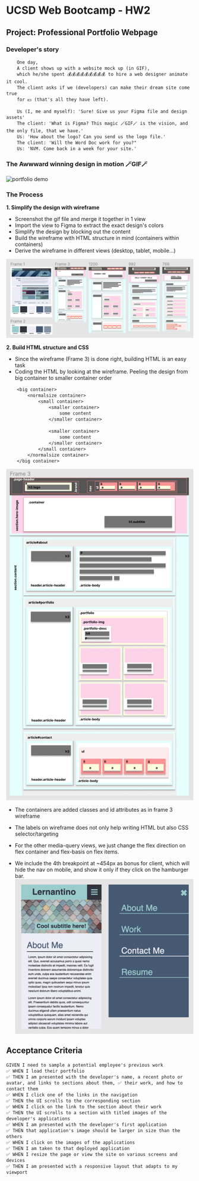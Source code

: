 # UCSD Web Bootcamp - HW2
## Project: Professional Portfolio Webpage


### Developer's story
```
    One day, 
    A client shows up with a website mock up (in GIF),
    which he/she spent 💰💰💰💰💰💰💰💰💰 to hire a web designer animate it cool.
    The client asks if we (developers) can make their dream site come true 
    for 💵 (that's all they have left).

    Us (I, me and myself): 'Sure! Give us your Figma file and design assets'
    The client: 'What is Figma? This magic 🪄GIF🪄 is the vision, and the only file, that we have.'
    Us: 'How about the logo? Can you send us the logo file.'
    The client: 'Will the Word Doc work for you?"
    Us: 'NVM. Come back in a week for your site.' 

```
### The Awwward winning design in motion 🪄GIF🪄 
![portfolio demo](./assets/images/02-advanced-css-homework-demo.gif)

### The Process
**1. Simplify the design with wireframe**
- Screenshot the gif file and merge it together in 1 view
- Import the view to Figma to extract the exact design's colors
- Simplify the design by blocking out the content
- Build the wireframe with HTML structure in mind (containers within containers)
- Derive the wireframe in different views (desktop, tablet, mobile...)

![Simplify the design with wireframe](./assets/images/wireframe%20process.png)

**2. Build HTML structure and CSS**
- Since the wireframe (Frame 3) is done right, building HTML is an easy task
- Coding the HTML by looking at the wireframe. Peeling the design from big container to smaller container order
```
    <big container>
        <normalsize container>
            <small container>
                <smaller container>
                    some content
                </smaller container>

                <smaller container>
                    some content
                </smaller container>
            </small container>
        </normalsize container>
    </big container>
``` 
![Frame3](./assets/images/frame3.png)
- The containers are added classes and id attributes as in frame 3 wireframe
- The labels on wireframe does not only help writing HTML but also CSS selector/targeting

- For the other media-query views, we just change the flex direction on flex container and flex-basis on flex items. 

- We include the 4th breakpoint at ~454px as bonus for client, which will hide the nav on mobile, and show it only if they click on the hamburger bar.
![Bonus View](./assets/images/bonus.png)


## Acceptance Criteria

```
GIVEN I need to sample a potential employee's previous work
✅ WHEN I load their portfolio
✅ THEN I am presented with the developer's name, a recent photo or avatar, and links to sections about them, ✅ their work, and how to contact them
✅ WHEN I click one of the links in the navigation
✅ THEN the UI scrolls to the corresponding section
✅ WHEN I click on the link to the section about their work
✅ THEN the UI scrolls to a section with titled images of the developer's applications
✅ WHEN I am presented with the developer's first application
✅ THEN that application's image should be larger in size than the others
✅ WHEN I click on the images of the applications
✅ THEN I am taken to that deployed application
✅ WHEN I resize the page or view the site on various screens and devices
✅ THEN I am presented with a responsive layout that adapts to my viewport
```
